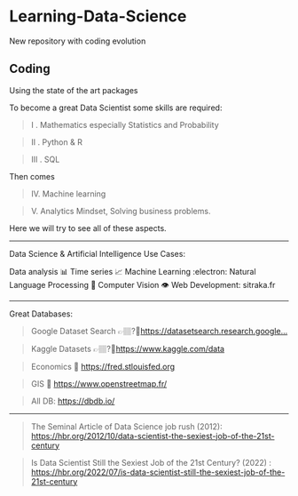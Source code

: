 # Learning-Data-Science
New repository with coding evolution

## Coding 
Using the state of the art packages


To become a great Data Scientist some skills are required:

>I . Mathematics especially Statistics and Probability

>II . Python & R

>III . SQL

Then comes 

>IV. Machine learning

>V. Analytics Mindset, Solving business problems.

Here we will try to see all of these aspects.



***
<a>Data Science & Artificial Intelligence Use Cases:</a>

Data analysis 📊
Time series 📈
Machine Learning :electron:
Natural Language Processing 📰
Computer Vision 👁️
Web Development: sitraka.fr


***
Great Databases: 
>Google Dataset Search 👉🏽?🏼https://datasetsearch.research.google...​

>Kaggle Datasets 👉🏽?🏼https://www.kaggle.com/data 

>Economics 💸 https://fred.stlouisfed.org 

>GIS 🧭 https://www.openstreetmap.fr/

>All DB: https://dbdb.io/ 


*** 
> The Seminal Article of Data Science job rush (2012):  https://hbr.org/2012/10/data-scientist-the-sexiest-job-of-the-21st-century 

> Is Data Scientist Still the Sexiest Job of the 21st Century? (2022) : https://hbr.org/2022/07/is-data-scientist-still-the-sexiest-job-of-the-21st-century
